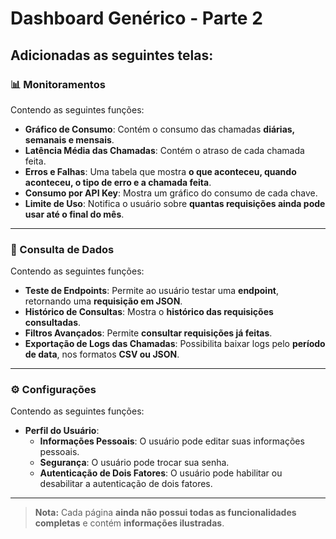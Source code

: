 # Dashboard Genérico - Parte 2

## Adicionadas as seguintes telas:

### 📊 Monitoramentos  
Contendo as seguintes funções:  

- **Gráfico de Consumo**: Contém o consumo das chamadas **diárias, semanais e mensais**.  
- **Latência Média das Chamadas**: Contém o atraso de cada chamada feita.  
- **Erros e Falhas**: Uma tabela que mostra **o que aconteceu, quando aconteceu, o tipo de erro e a chamada feita**.  
- **Consumo por API Key**: Mostra um gráfico do consumo de cada chave.  
- **Limite de Uso**: Notifica o usuário sobre **quantas requisições ainda pode usar até o final do mês**.  

---

### 🔎 Consulta de Dados  
Contendo as seguintes funções:  

- **Teste de Endpoints**: Permite ao usuário testar uma **endpoint**, retornando uma **requisição em JSON**.  
- **Histórico de Consultas**: Mostra o **histórico das requisições consultadas**.  
- **Filtros Avançados**: Permite **consultar requisições já feitas**.  
- **Exportação de Logs das Chamadas**: Possibilita baixar logs pelo **período de data**, nos formatos **CSV ou JSON**.  

---

### ⚙️ Configurações  
Contendo as seguintes funções:  

- **Perfil do Usuário**:  
  - **Informações Pessoais**: O usuário pode editar suas informações pessoais.  
  - **Segurança**: O usuário pode trocar sua senha.  
  - **Autenticação de Dois Fatores**: O usuário pode habilitar ou desabilitar a autenticação de dois fatores.  

---

> **Nota:** Cada página **ainda não possui todas as funcionalidades completas** e contém **informações ilustradas**.
